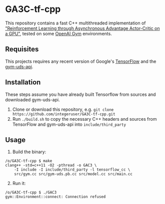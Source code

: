 # GA3C-tf-cpp
This repository contains a fast C++ multithreaded implementation of ["Reinforcement Learning through Asynchronous Advantage Actor-Critic on a GPU"](http://research.nvidia.com/publication/reinforcement-learning-through-asynchronous-advantage-actor-critic-gpu), tested on some [OpenAI Gym](https://github.com/openai/gym) environments.

## Requisites
This projects requires any recent version of Google's [TensorFlow](https://www.tensorflow.org/) and the [gym-uds-api](https://github.com/integeruser/GA3C-tf-cpp.git).

## Installation
These steps assume you have already built Tensorflow from sources and downloaded gym-uds-api.

1. Clone or download this repository, e.g. `git clone https://github.com/integeruser/GA3C-tf-cpp.git`
2. Run `./build.sh` to copy the necessary C++ headers and sources from TensorFlow and gym-uds-api into `include/third_party`

## Usage
1. Build the binary:
```
/o/GA3C-tf-cpp $ make
clang++ -std=c++11 -O2 -pthread -o GAC3 \
	-I include -I include/third_party -l tensorflow_cc \
	src/gym.cc src/gym-uds.pb.cc src/model.cc src/main.cc
```
2. Run it:
```
/o/GA3C-tf-cpp $ ./GAC3
gym::Environment::connect: Connection refused
```
